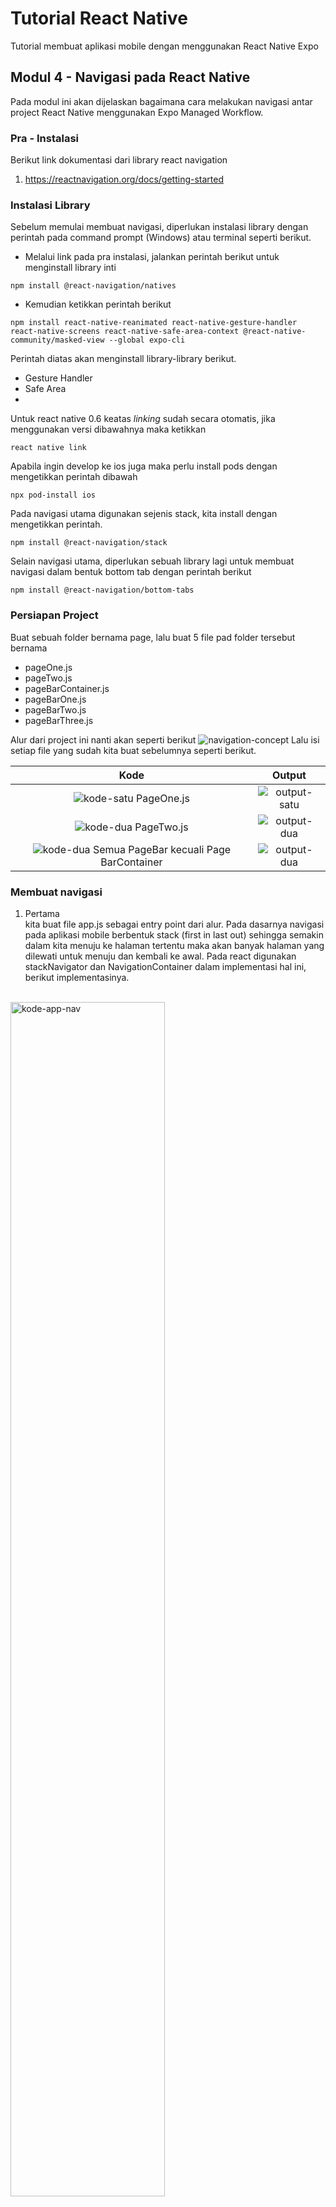 # Tutorial React Native
Tutorial membuat aplikasi mobile dengan menggunakan React Native Expo

## Modul 4 - Navigasi pada React Native
Pada modul ini akan dijelaskan bagaimana cara melakukan navigasi antar project React Native menggunakan 
Expo Managed Workflow.

### Pra - Instalasi
Berikut link dokumentasi dari library react navigation

1.  https://reactnavigation.org/docs/getting-started

### Instalasi Library
Sebelum memulai membuat navigasi, diperlukan instalasi library dengan perintah pada command prompt (Windows) atau terminal seperti berikut.

- Melalui link pada pra instalasi, jalankan perintah berikut untuk menginstall library inti
```shell script
npm install @react-navigation/natives
```

- Kemudian ketikkan perintah berikut
```shell script
npm install react-native-reanimated react-native-gesture-handler react-native-screens react-native-safe-area-context @react-native-community/masked-view --global expo-cli
```
Perintah diatas akan menginstall library-library berikut.

- Gesture Handler
- Safe Area
- 
Untuk react native 0.6 keatas *linking* sudah secara otomatis, jika menggunakan versi dibawahnya maka ketikkan
```shell script
react native link
```
Apabila ingin develop ke ios juga maka perlu install pods dengan mengetikkan perintah dibawah
```shell script
npx pod-install ios
```
Pada navigasi utama digunakan sejenis stack, kita install dengan mengetikkan perintah.
``` shell script
npm install @react-navigation/stack
```
Selain navigasi utama, diperlukan sebuah library lagi untuk membuat navigasi dalam bentuk bottom tab dengan perintah berikut
```
npm install @react-navigation/bottom-tabs
```
### Persiapan Project
Buat sebuah folder bernama page, lalu buat 5 file pad folder tersebut bernama

- pageOne.js
- pageTwo.js
- pageBarContainer.js
- pageBarOne.js
- pageBarTwo.js
- pageBarThree.js

Alur dari project ini nanti akan seperti berikut 
![navigation-concept](docs-img/navigation-concept.jpg)
Lalu isi setiap file yang sudah kita buat sebelumnya seperti berikut. 
   
Kode            | Output
:-------------------------:|:-------------------------:
![kode-satu](docs-img/page-one-kode.jpg) PageOne.js|![output-satu](docs-img/page-one-output.jpg)
![kode-dua](docs-img/page-two-code.jpg) PageTwo.js|![output-dua](docs-img/page-two-output.jpg)
![kode-dua](docs-img/page-bar-one.jpg) Semua PageBar kecuali Page BarContainer|![output-dua](docs-img/page-bar-output.jpg)

### Membuat navigasi
1) Pertama <br>
kita buat file app.js sebagai entry point dari alur. Pada dasarnya navigasi pada aplikasi mobile berbentuk stack (first in last out) sehingga semakin dalam kita menuju ke halaman tertentu maka akan banyak halaman yang dilewati untuk menuju dan kembali ke awal. Pada react digunakan stackNavigator dan NavigationContainer dalam implementasi hal ini, berikut implementasinya. 
<br/><br/>

<img width="70%" alt="kode-app-nav" src="docs-img/app-kode.jpg">
<br/><br/>

<span style="background-color: gray; color: white; padding-left: 5px; padding-right: 5px; border-radius: 5px">createStackNavigator</span> adalah fungsi yang mengembalikan objek dengan 2 properti, <span style="background-color: gray; color: white; padding-left: 5px; padding-right: 5px; border-radius: 5px">Screen</span> dan <span style="background-color: gray; color: white; padding-left: 5px; padding-right: 5px; border-radius: 5px">Navigator</span> dimana navigator untuk melakukan operasi di stack nya sedangkan screen sebagai element.
<br/><br/>
<span style="background-color: gray; color: white; padding-left: 5px; padding-right: 5px; border-radius: 5px">NavigationContainer</span> adalah komponen untuk manajemen pohon navigasi kita dan berisi navigation state. Isi dari Navigator adalah halaman - halaman yang akan kita sambung satu sama lain (secara otomatis halaman tersebut memiliki props navigation)
<br/><br/>
1) Kedua <br>
kita buat file pageBarContainer.js sebagai container (wadah) dari navigasi bottom tab yang terdiri dari 3 halaman pageBar yang sudah kita buat diatas.
Berikut implementasinya.
<br/><br/>

<img width="70%" alt="kode-bottom-nav" src="docs-img/page-bar-container.jpg">
<br/><br/>

TabNavigator memiliki konsep yang sama dengan StackNavigator hanya berbeda fungsi saja. Setelah mengatur dua file tersebut maka output dari kode kita akan seperti berikut.
<br><br>
<img width="60%" height="60%" alt="kode-bottom-nav" src="docs-gif/ezgifcom-crop.gif">

### Pustaka
- [Getting Started - React Navigation Documentation](https://reactnavigation.org/docs/getting-started/)
***
Mobile Innovation Studio - 2020


